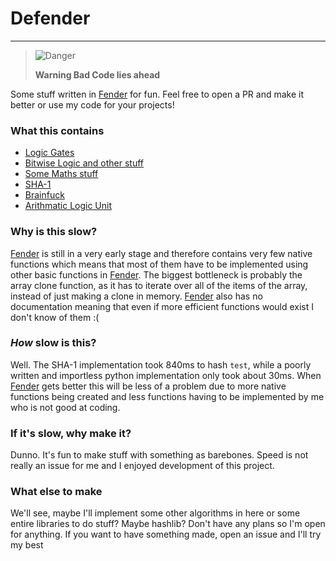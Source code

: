 # Defender
---

> <picture>
>   <source media="(prefers-color-scheme: light)" srcset="https://raw.githubusercontent.com/Mqxx/GitHub-Markdown/main/blockquotes/badge/light-theme/danger.svg">
>   <img alt="Danger" src="https://raw.githubusercontent.com/Mqxx/GitHub-Markdown/main/blockquotes/badge/dark-theme/danger.svg">
> </picture><br>
>
> **Warning Bad Code lies ahead**

Some stuff written in [Fender](https://github.com/FenderLang/Fender/) for fun.
Feel free to open a PR and make it better or use my code for your projects!

### What this contains
- [Logic Gates](./logic.fndr)
- [Bitwise Logic and other stuff](./util.fndr)
- [Some Maths stuff](./math.fndr)
- [SHA-1](./sha.fndr)
- [Brainfuck](./brainfuck.fndr)
- [Arithmatic Logic Unit](./alu.fndr)

### Why is this slow?
[Fender](https://github.com/FenderLang/Fender/) is still in a very early stage and therefore contains very few native functions which means that most of them have to be implemented using other basic functions in [Fender](https://github.com/FenderLang/Fender/).
The biggest bottleneck is probably the array clone function, as it has to iterate over all of the items of the array, instead of just making a clone in memory.
[Fender](https://github.com/FenderLang/Fender/) also has no documentation meaning that even if more efficient functions would exist I don't know of them :(

### *How* slow is this?
Well. The SHA-1 implementation took 840ms to hash `test`, while a poorly written and importless python implementation only took about 30ms.
When [Fender](https://github.com/FenderLang/Fender/) gets better this will be less of a problem due to more native functions being created and less functions having to be implemented by me who is not good at coding.

### If it's slow, why make it?
Dunno. It's fun to make stuff with something as barebones.
Speed is not really an issue for me and I enjoyed development of this project.

### What else to make
We'll see, maybe I'll implement some other algorithms in here or some entire libraries to do stuff? Maybe hashlib? Don't have any plans so I'm open for anything. If you want to have something made, open an issue and I'll try my best